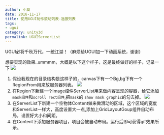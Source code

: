 ```yaml
---
author: 小莫
date: 2018-11-17
title: 使用UGUI制作滚动列表-选服列表
tags:
- ugui
category: unity3d
permalink: UGUIServerList
---
```

UGUI必将千秋万代，一统江湖！（麻烦给UGUI加一下动画系统，谢谢）
<!-- more -->

想要实现的效果..ummmm，大概是以下这个样子，这是最终做好的样子，记录一下
![](https://image.xiaomo.info/unity3d/ugui/serverList/serverlist.gif)


1. 假设我现在的目录结构是这样子的，canvas下有一个Bg,bg下有一个RegionFrom用来放服务器列表。
![](https://image.xiaomo.info/unity3d/ugui/serverList/fileTree1.png)
2. 在Region下新建一个Image控件ServerList用来做内容呈现的容器，给它添加`mask组件`和`scroll rect组件`,把`mask`的 `show mask graphic`的勾去掉。
![](https://image.xiaomo.info/unity3d/ugui/serverList/ServerList.png)
3. 在ServerList下新建一个空物体Content做来做滑动的区域，这个区域的宽度和ServerList一样大，高度设置大一点,添加上GridLayoutGoup组件自动布局，设置好大小和间距。
4. 在Content下添加服务器项目，项目会被自动布局。运行后即可获得gif效果所示。


```

